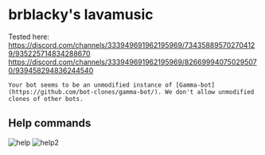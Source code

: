 # brblacky's lavamusic

Tested here: 
https://discord.com/channels/333949691962195969/734358895702704129/935225714834288670
https://discord.com/channels/333949691962195969/826699940750295070/939458294836244540

``Your bot seems to be an unmodified instance of [Gamma-bot](https://github.com/bot-clones/gamma-bot/). We don't allow unmodified clones of other bots.``

## Help commands
![help](https://i.imgur.com/mSpJwiH.png "mSpJwiH.png")
![help2](https://i.imgur.com/f9fVjIf.png "f9fVjIf.png")



